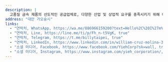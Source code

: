 ```yaml
---
description: |
  고품질 금속 제품의 선도적인 공급업체로, 다양한 산업 및 상업적 요구를 충족시키기 위해 다양한 재료와 형태에 특화되어 있습니다.
address: "대만 가오슝시"
links:
  - "연락처, WhatsApp, https://wa.me/886966159200?text=Hello%2C%20I%27m%20interested%20in%20learning%20more%20about%20your%20products, true"
  - "연락처, Line, https://line.me/ti/p/Fh_n-t5VgK, true"
  - "연락처, Telegram, https://t.me/billytaipei, true"
  - "연락처, LinkedIn, https://www.linkedin.com/in/william-cruz-molina-39150347/, true"
  - "소셜 미디어, Facebook, https://www.facebook.com/YiehCorp?sk=wall, true"
  - "소셜 미디어, Instagram, https://www.instagram.com/yieh_corporation/, true"
---
```

